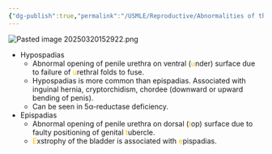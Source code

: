 ```yaml
---
{"dg-publish":true,"permalink":"/USMLE/Reproductive/Abnormalities of the male urethra and webbed penis/"}
---
```


![Pasted image 20250320152922.png](/img/user/appendix/Pasted%20image%2020250320152922.png)
- Hypospadias
	- Abnormal opening of penile urethra on ventral (<font color="#ffc000">u</font>nder) surface due to failure of <font color="#ffc000">u</font>rethral folds to fuse.
	- Hypospadias is more common than epispadias. Associated with inguinal hernia, cryptorchidism, chordee (downward or upward bending of penis).
	- Can be seen in 5α-reductase deficiency.
- Epispadias
	- Abnormal opening of penile urethra on dorsal (<font color="#ffc000">t</font>op) surface due to faulty positioning of genital <font color="#ffc000">t</font>ubercle.
	- <font color="#ffc000">E</font>xstrophy of the bladder is associated with <font color="#ffc000">e</font>pispadias.
